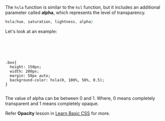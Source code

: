 The `hsla` function is similar
to the `hsl` function, but it includes
an additional parameter called **alpha**,
which represents the level of transparency.

```css
hsla(hue, saturation, lightness, alpha)
```

Let's look at an example:

<codeblock language="css" type="lesson">
<code>
<panel language="html">
<div class="box"></div>
</panel>
<panel language="css">
.box{
  height: 150px;
  width: 200px;
  margin: 50px auto;
  background-color: hsla(0, 100%, 50%, 0.5);
}
</panel>
</code>
</codeblock>

The value of alpha can be between 0 and 1.
Where, 0 means completely transparent
and 1 means completely opaque.

Refer **Opacity** lesson in
[Learn Basic CSS](https://courses.bigbinaryacademy.com/learn-basic-css/) for more.
